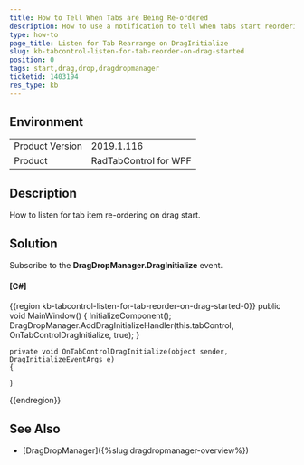 ```yaml
---
title: How to Tell When Tabs are Being Re-ordered
description: How to use a notification to tell when tabs start reordering by dragging.
type: how-to
page_title: Listen for Tab Rearrange on DragInitialize
slug: kb-tabcontrol-listen-for-tab-reorder-on-drag-started
position: 0
tags: start,drag,drop,dragdropmanager
ticketid: 1403194
res_type: kb
---
```


## Environment

<table>
	<tr>
		<td>Product Version</td>
		<td>2019.1.116</td>
	</tr>
	<tr>
		<td>Product</td>
		<td>RadTabControl for WPF</td>
	</tr>
</table>

## Description

How to listen for tab item re-ordering on drag start.

## Solution

Subscribe to the __DragDropManager.DragInitialize__ event.

#### __[C#]__
{{region kb-tabcontrol-listen-for-tab-reorder-on-drag-started-0}}
	public void MainWindow()
	{
		InitializeComponent();
		DragDropManager.AddDragInitializeHandler(this.tabControl, OnTabControlDragInitialize, true);
	}

	private void OnTabControlDragInitialize(object sender, DragInitializeEventArgs e)
	{
		 
	}
{{endregion}}

## See Also
* [DragDropManager]({%slug dragdropmanager-overview%})